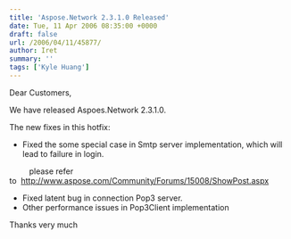 ```yaml
---
title: 'Aspose.Network 2.3.1.0 Released'
date: Tue, 11 Apr 2006 08:35:00 +0000
draft: false
url: /2006/04/11/45877/
author: Iret
summary: ''
tags: ['Kyle Huang']
---
```


Dear Customers,

We have released Aspoes.Network 2.3.1.0.

The new fixes in this hotfix:

*   Fixed the some special case in Smtp server implementation, which will lead to failure in login.

         please refer to  http://www.aspose.com/Community/Forums/15008/ShowPost.aspx

*   Fixed latent bug in connection Pop3 server.
*   Other performance issues in Pop3Client implementation

Thanks very much







